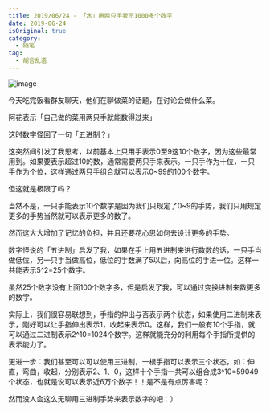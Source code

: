 ```yaml
---
title: 2019/06/24 - 「水」用两只手表示1000多个数字
date: 2019-06-24
isOriginal: true
category:
  - 随笔
tag:
  - 胡言乱语
---
```



![image](https://images.unsplash.com/photo-1611957082126-061f655ef1fb?crop=entropy&cs=tinysrgb&fit=max&fm=png&ixid=MnwxNDIyNzR8MHwxfHNlYXJjaHwyfHxjb3VudGluZ3xlbnwwfHx8fDE2MzcwNzQwMTY&ixlib=rb-1.2.1&q=80&w=1080)


今天吃完饭看群友聊天，他们在聊做菜的话题，在讨论会做什么菜。

阿花表示「自己做的菜用两只手就能数得过来」

这时数字怪回了一句「五进制？」

这突然间引发了我思考，以前基本上只用手表示0至9这10个数字，因为这些最常用到。如果要表示超过10的数，通常需要两只手来表示。一只手作为十位，一只手作为个位，这样通过两只手组合就可以表示0~99的100个数字。

但这就是极限了吗？

当然不是，一只手能表示10个数字是因为我们只规定了0~9的手势，我们只用规定更多的手势当然就可以表示更多的数了。

然而这大大增加了记忆的负担，并且还要花心思如何去设计更多的手势。

数字怪说的「五进制」启发了我，如果在手上用五进制来进行数数的话，一只手当做低位，另一只手当做高位，低位的手数满了5以后，向高位的手进一位。这样一共能表示5^2=25个数字。

虽然25个数字没有上面100个数字多，但是启发了我，可以通过变换进制来数更多的数字。

实际上，我们很容易联想到，手指的伸出与否表示两个状态，如果使用二进制来表示，刚好可以让手指伸出表示1，收起来表示0。这样，我们一般有10个手指，就可以通过二进制表示2^10=1024个数字。这样就能充分的利用每个手指所提供的表示能力了。

更进一步：我们甚至可以可以使用三进制，一根手指可以表示三个状态，如：伸直，弯曲，收起，分别表示2、1、0，这样十个手指一共可以组合成3^10=59049个状态，也就是说可以表示近6万个数字！！是不是有点厉害呢？

然而没人会这么无聊用三进制手势来表示数字的吧：）
